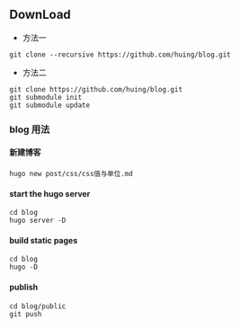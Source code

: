 ## DownLoad

- 方法一

```
git clone --recursive https://github.com/huing/blog.git
```

- 方法二

```
git clone https://github.com/huing/blog.git
git submodule init
git submodule update
```

### blog 用法

#### 新建博客

```
hugo new post/css/css值与单位.md
```

#### start the hugo server

```
cd blog
hugo server -D
```

#### build static pages

```
cd blog
hugo -D
```

#### publish

```
cd blog/public
git push
```
